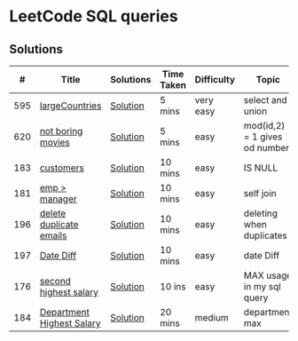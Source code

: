 
# LeetCode SQL queries

## Solutions

|  #  |      Title     |   Solutions | Time Taken| Difficulty  | Topic |
|-----|----------------|---------------|--------|-------------|------------
| 595 |[largeCountries](https://leetcode.com/problems/big-countries/) |  [Solution](./595/Solution.java)   | 5 mins | very easy | select and union 
| 620 |[not boring movies](https://leetcode.com/problems/not-boring-movies/) |  [Solution](./629/Solution.java)   | 5 mins | easy | mod(id,2) = 1 gives od number 
| 183 |[customers](https://leetcode.com/problems/customers-who-never-order/) |  [Solution](./183/Solution.java)   | 10 mins | easy | IS NULL 
| 181 |[emp > manager](https://leetcode.com/problems/employees-earning-more-than-their-managers/) |  [Solution](./181/Solution.java)   | 10 mins | easy | self join 
| 196 |[delete duplicate emails](https://leetcode.com/problems/delete-duplicate-emails/) |  [Solution](./196/Solution.java)   | 10 mins | easy | deleting when duplicates 
| 197 |[Date Diff](https://leetcode.com/problems/rising-temperature/) |  [Solution](./197/Solution.java)   | 10 mins | easy | date Diff 
| 176 |[second highest salary](https://leetcode.com/problems/second-highest-salary/) |  [Solution](./176/Solution.java)   | 10 ins | easy | MAX usage in my sql query 
| 184 |[Department Highest Salary](https://leetcode.com/problems/department-highest-salary/) |  [Solution](./184/Solution.java)   | 20 mins | medium | department max 
